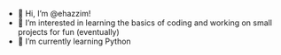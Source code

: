 - 👋 Hi, I’m @ehazzim!
- 👀 I’m interested in learning the basics of coding and working on small projects for fun (eventually)
- 🌱 I’m currently learning Python

<!---
ehazzim/ehazzim is a ✨ special ✨ repository because its `README.md` (this file) appears on your GitHub profile.
You can click the Preview link to take a look at your changes.
--->
